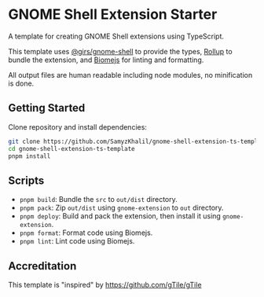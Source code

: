 # GNOME Shell Extension Starter
A template for creating GNOME Shell extensions using TypeScript.

This template uses [@girs/gnome-shell](https://github.com/gjsify/gnome-shell/tree/main/packages/gnome-shell) to provide the types,
[Rollup](https://rollupjs.org/guide/en/) to bundle the extension,
and [Biomejs](https://biomejs.dev) for linting and formatting.

All output files are human readable including node modules, no minification is done.

## Getting Started
Clone repository and install dependencies:
```bash
git clone https://github.com/SamyzKhalil/gnome-shell-extension-ts-template
cd gnome-shell-extension-ts-template
pnpm install
```
## Scripts
- `pnpm build`: Bundle the `src` to `out/dist` directory.
- `pnpm pack`: Zip `out/dist` using `gnome-extension` to `out` directory.
- `pnpm deploy`: Build and pack the extension, then install it using `gnome-extension`.
- `pnpm format`: Format code using Biomejs.
- `pnpm lint`: Lint code using Biomejs.

## Accreditation
This template is "inspired" by https://github.com/gTile/gTile